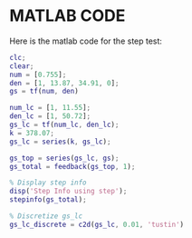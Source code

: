 # MATLAB CODE 
Here is the matlab code for the step test:

```matlab
clc;
clear;
num = [0.755];
den = [1, 13.87, 34.91, 0];
gs = tf(num, den)

num_lc = [1, 11.55];
den_lc = [1, 50.72];
gs_lc = tf(num_lc, den_lc);
k = 378.07;
gs_lc = series(k, gs_lc);

gs_top = series(gs_lc, gs);
gs_total = feedback(gs_top, 1);

% Display step info
disp('Step Info using step');
stepinfo(gs_total);

% Discretize gs_lc
gs_lc_discrete = c2d(gs_lc, 0.01, 'tustin')
```
